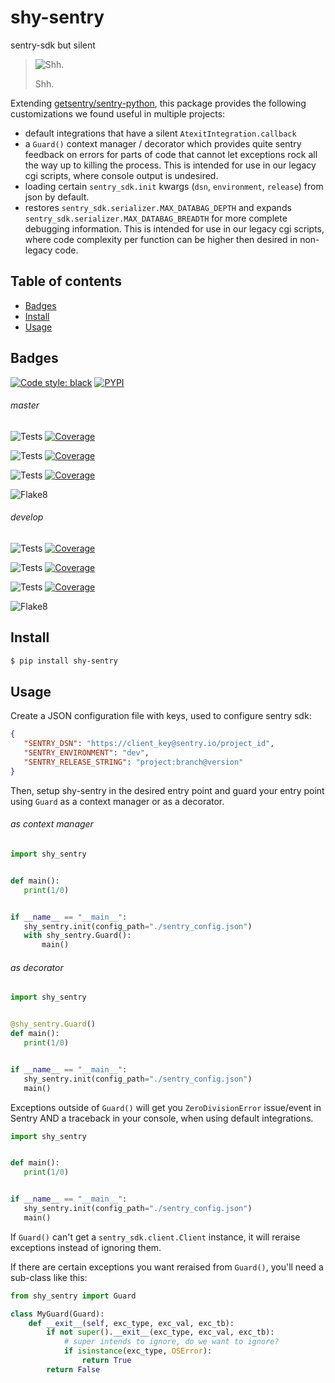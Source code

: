 # shy-sentry
sentry-sdk but silent

> ![Shh.](https://docs.arrai-dev.com/shy-sentry/readme/shy-sentry.png)
>
> Shh.

Extending [getsentry/sentry-python](https://github.com/getsentry/sentry-python), this package provides the following
 customizations we found useful in multiple projects:
* default integrations that have a silent `AtexitIntegration.callback`
* a `Guard()` context manager / decorator which provides quite sentry feedback on errors for parts of code that cannot
 let exceptions rock all the way up to killing the process. This is intended for use in our legacy cgi scripts, where console output is undesired.
* loading certain `sentry_sdk.init` kwargs (`dsn`, `environment`, `release`) from json by default.
* restores `sentry_sdk.serializer.MAX_DATABAG_DEPTH` and expands `sentry_sdk.serializer.MAX_DATABAG_BREADTH` for more
 complete debugging information. This is intended for use in our legacy cgi scripts, where code complexity per function can be higher then desired in non-legacy code.

## Table of contents

* [Badges](#badges)
* [Install](#install)
* [Usage](#Usage)

## Badges

[![Code style: black](https://img.shields.io/badge/code%20style-black-000000.svg?style=for-the-badge)](https://github.com/psf/black) [![PYPI](https://img.shields.io/pypi/v/shy-sentry?style=for-the-badge)](https://pypi.org/project/shy-sentry/)

###### master

![Tests](https://docs.arrai-dev.com/shy-sentry/master.python38.svg) [![Coverage](https://docs.arrai-dev.com/shy-sentry/master.python38.coverage.svg)](https://docs.arrai-dev.com/shy-sentry/htmlcov_master_python38/)

![Tests](https://docs.arrai-dev.com/shy-sentry/master.python37.svg) [![Coverage](https://docs.arrai-dev.com/shy-sentry/master.python37.coverage.svg)](https://docs.arrai-dev.com/shy-sentry/htmlcov_master_python37/)

![Tests](https://docs.arrai-dev.com/shy-sentry/master.python36.svg) [![Coverage](https://docs.arrai-dev.com/shy-sentry/master.python36.coverage.svg)](https://docs.arrai-dev.com/shy-sentry/htmlcov_master_python36/)

![Flake8](https://docs.arrai-dev.com/shy-sentry/master.flake8.svg)

###### develop

![Tests](https://docs.arrai-dev.com/shy-sentry/develop.python38.svg) [![Coverage](https://docs.arrai-dev.com/shy-sentry/develop.python38.coverage.svg)](https://docs.arrai-dev.com/shy-sentry/htmlcov_develop_python38/)

![Tests](https://docs.arrai-dev.com/shy-sentry/develop.python37.svg) [![Coverage](https://docs.arrai-dev.com/shy-sentry/develop.python37.coverage.svg)](https://docs.arrai-dev.com/shy-sentry/htmlcov_develop_python37/)

![Tests](https://docs.arrai-dev.com/shy-sentry/develop.python36.svg) [![Coverage](https://docs.arrai-dev.com/shy-sentry/develop.python36.coverage.svg)](https://docs.arrai-dev.com/shy-sentry/htmlcov_develop_python36/)

![Flake8](https://docs.arrai-dev.com/shy-sentry/develop.flake8.svg)

## Install

```bash
$ pip install shy-sentry
```

## Usage
Create a JSON configuration file with keys, used to configure sentry sdk:
```json
{
   "SENTRY_DSN": "https://client_key@sentry.io/project_id",
   "SENTRY_ENVIRONMENT": "dev",
   "SENTRY_RELEASE_STRING": "project:branch@version"
}
```

Then, setup shy-sentry in the desired entry point and guard your entry point using `Guard` as a context manager or as a
 decorator.

###### as context manager
```python
import shy_sentry


def main():
   print(1/0)


if __name__ == "__main__":
   shy_sentry.init(config_path="./sentry_config.json")
   with shy_sentry.Guard():
       main()
```

###### as decorator
```python
import shy_sentry


@shy_sentry.Guard()
def main():
   print(1/0)


if __name__ == "__main__":
   shy_sentry.init(config_path="./sentry_config.json")
   main()
```

Exceptions outside of `Guard()` will get you `ZeroDivisionError` issue/event in Sentry AND a traceback in your console,
 when using default integrations.

```python
import shy_sentry


def main():
   print(1/0)


if __name__ == "__main__":
   shy_sentry.init(config_path="./sentry_config.json")
   main()
```

If `Guard()` can't get a `sentry_sdk.client.Client` instance, it will reraise exceptions instead of ignoring them.

If there are certain exceptions you want reraised from `Guard()`, you'll need a sub-class like this:

```python
from shy_sentry import Guard

class MyGuard(Guard):
    def __exit__(self, exc_type, exc_val, exc_tb):
        if not super().__exit__(exc_type, exc_val, exc_tb):
            # super intends to ignore, do we want to ignore?
            if isinstance(exc_type, OSError):
                return True
        return False
```

